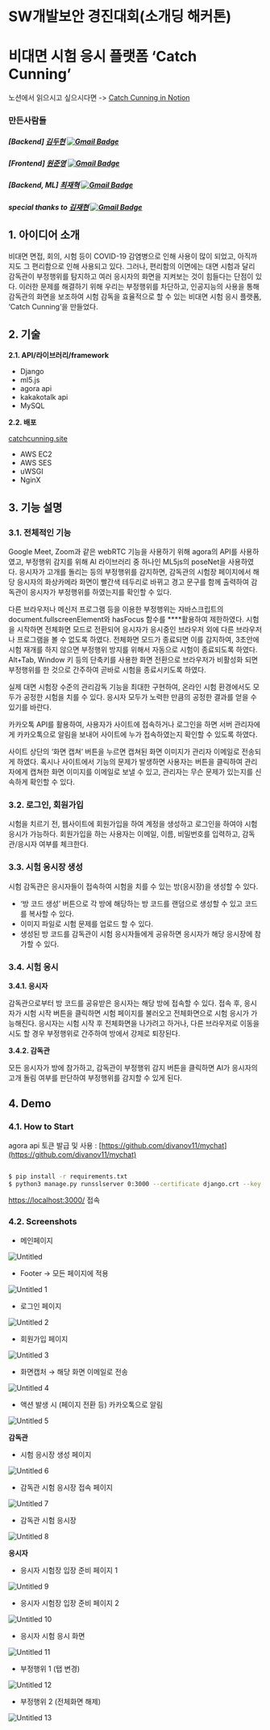 # SW개발보안 경진대회(소개딩 해커톤)

# 비대면 시험 응시 플랫폼 ‘Catch Cunning’
노션에서 읽으시고 싶으시다면 -> [Catch Cunning in Notion](https://www.notion.so/readme-fa3486fa7ee74676a9f6f260317dfa71)

### 만든사람들
##### [Backend] [김두현](https://github.com/hyudussaya)  [![Gmail Badge](https://img.shields.io/badge/Gmail-d14836?style=flat-square&logo=Gmail&logoColor=white&link=mailto:kksy4511@naver.com)](mailto:kksy4511@naver.com)
	
##### [Frontend] [원준영](https://github.com/Junyoung-WON) [![Gmail Badge](https://img.shields.io/badge/Gmail-d14836?style=flat-square&logo=Gmail&logoColor=white&link=mailto:wjyo60@gmail.com)](mailto:wjyo60@gmail.com)
##### [Backend, ML] [최재혁](https://github.com/jjaegii) [![Gmail Badge](https://img.shields.io/badge/Gmail-d14836?style=flat-square&logo=Gmail&logoColor=white&link=mailto:hn06038@gmail.com)](mailto:hn06038@gmail.com)
##### special thanks to [김재현](https://github.com/Grodned) [![Gmail Badge](https://img.shields.io/badge/Gmail-d14836?style=flat-square&logo=Gmail&logoColor=white&link=mailto:goodshs335@gmail.com)](mailto:goodshs335@gmail.com)

## 1. 아이디어 소개

  비대면 면접, 회의, 시험 등이 COVID-19 감염병으로 인해 사용이 많이 되었고, 아직까지도 그 편리함으로 인해 사용되고 있다. 그러나, 편리함의 이면에는 대면 시험과 달리 감독관이 부정행위를 탐지하고 여러 응시자의 화면을 지켜보는 것이 힘들다는 단점이 있다.
  이러한 문제를 해결하기 위해 우리는 부정행위를 차단하고, 인공지능의 사용을 통해 감독관의 화면을 보조하여 시험 감독을 효율적으로 할 수 있는 비대면 시험 응시 플랫폼, ‘Catch Cunning’을 만들었다.

## 2. 기술

**2.1. API/라이브러리/framework**

- Django
- ml5.js
- agora api
- kakakotalk api
- MySQL

**2.2. 배포**

[catchcunning.site](http://catchcunning.site)

- AWS EC2
- AWS SES
- uWSGI
- NginX

## 3. 기능 설명

### 3.1. 전체적인 기능

  Google Meet, Zoom과 같은 webRTC 기능을 사용하기 위해 agora의 API를 사용하였고, 부정행위 감지를 위해 AI 라이브러리 중 하나인 ML5js의 poseNet을 사용하였다. 응시자가 고개를 돌리는 등의 부정행위를 감지하면, 감독관의 시험장 페이지에서 해당 응시자의 화상카메라 화면이 빨간색 테두리로 바뀌고 경고 문구를 함께 출력하여 감독관이 응시자가 부정행위를 하였는지를 확인할 수 있다.

  다른 브라우저나 메신저 프로그램 등을 이용한 부정행위는 자바스크립트의 document.fullscreenElement와 hasFocus 함수를 ****활용하여 제한하였다. 시험을 시작하면 전체화면 모드로 전환되어 응시자가 응시중인 브라우저 외에 다른 브라우저나 프로그램을 볼 수 없도록 하였다. 전체화면 모드가 종료되면 이를 감지하여, 3초안에 시험 재개를 하지 않으면 부정행위 방지를 위해서 자동으로 시험이 종료되도록 하였다. Alt+Tab, Window 키 등의 단축키를 사용한 화면 전환으로 브라우저가 비활성화 되면 부정행위를 한 것으로 간주하여 곧바로 시험을 종료시키도록 하였다.

  실제 대면 시험장 수준의 관리감독 기능을 최대한 구현하여, 온라인 시험 환경에서도 모두가 공정한 시험을 치를 수 있다. 응시자 모두가 노력한 만큼의 공정한 결과를 얻을 수 있기를 바란다.

  카카오톡 API를 활용하여, 사용자가 사이트에 접속하거나 로그인을 하면 서버 관리자에게 카카오톡으로 알림을 보내어 사이트에 누가 접속하였는지 확인할 수 있도록 하였다.

  사이트 상단의 ‘화면 캡쳐’ 버튼을 누르면 캡쳐된 화면 이미지가 관리자 이메일로 전송되게 하였다. 혹시나 사이트에서 기능의 문제가 발생하면 사용자는 버튼을 클릭하여 관리자에게 캡쳐한 화면 이미지를 이메일로 보낼 수 있고, 관리자는 무슨 문제가 있는지를 신속하게 확인할 수 있다.

### 3.2. 로그인, 회원가입

 시험을 치르기 전, 웹사이트에 회원가입을 하여 계정을 생성하고 로그인을 하여야 시험 응시가 가능하다. 회원가입을 하는 사용자는 이메일, 이름, 비밀번호를 입력하고, 감독관/응시자 여부를 체크한다.

### 3.3. 시험 응시장 생성

 시험 감독관은 응시자들이 접속하여 시험을 치를 수 있는 방(응시장)을 생성할 수 있다.

- ‘방 코드 생성’ 버튼으로 각 방에 해당하는 방 코드를 랜덤으로 생성할 수 있고 코드를 복사할 수 있다.
- 이미지 파일로 시험 문제를 업로드 할 수 있다.
- 생성된 방 코드를 감독관이 시험 응시자들에게 공유하면 응시자가 해당 응시장에 참가할 수 있다.

### 3.4. 시험 응시

**3.4.1. 응시자**

 감독관으로부터 방 코드를 공유받은 응시자는 해당 방에 접속할 수 있다. 접속 후, 응시자가 시험 시작 버튼을 클릭하면 시험 페이지를 불러오고 전체화면으로 시험 응시가 가능해진다. 응시자는 시험 시작 후 전체화면을 나가려고 하거나, 다른 브라우저로 이동을 시도 할 경우 부정행위로 간주하여 방에서 강제로 퇴장된다.

**3.4.2. 감독관**

 모든 응시자가 방에 참가하고, 감독관이 부정행위 감지 버튼을 클릭하면 AI가 응시자의 고개 돌림 여부를 판단하여 부정행위를 감지할 수 있게 된다.

## 4. Demo

### 4.1. How to Start

agora api 토큰 발급 및 사용 : [https://github.com/divanov11/mychat](https://github.com/divanov11/mychat)

```bash

$ pip install -r requirements.txt
$ python3 manage.py runsslserver 0:3000 --certificate django.crt --key django.key
```

[https://localhost:3000/](https://localhost:3000/) 접속

### 4.2. Screenshots

- 메인페이지

![Untitled](https://user-images.githubusercontent.com/77189999/188304230-87505446-b0a1-4d58-9e53-2a1c826b29c7.png)

- Footer → 모든 페이지에 적용

![Untitled 1](https://user-images.githubusercontent.com/77189999/188304232-b81be920-947a-4a64-804f-0f25e179f7d4.png)

- 로그인 페이지

![Untitled 2](https://user-images.githubusercontent.com/77189999/188304233-17c7e0b4-b43d-4bb3-b206-6bd2f9cf9744.png)

- 회원가입 페이지

![Untitled 3](https://user-images.githubusercontent.com/77189999/188304234-6b6bb5b7-3afb-4919-82cf-e8857a54ea4c.png)

- 화면캡처 → 해당 화면 이메일로 전송

![Untitled 4](https://user-images.githubusercontent.com/77189999/188304215-9e28eea0-fe46-4434-b045-0e58049b5a0c.png)

- 액션 발생 시 (페이지 전환 등) 카카오톡으로 알림

![Untitled 5](https://user-images.githubusercontent.com/77189999/188304217-bb35a634-efa6-4d55-9f56-29db48850708.png)

**감독관**

- 시험 응시장 생성 페이지

![Untitled 6](https://user-images.githubusercontent.com/77189999/188304218-b2d2c796-899e-44ca-b47b-fb48de87ff23.png)

- 감독관 시험 응시장 접속 페이지

![Untitled 7](https://user-images.githubusercontent.com/77189999/188304221-8e41eee5-4f9d-4413-9d57-05fe274d415c.png)

- 감독관 시험 응시장

![Untitled 8](https://user-images.githubusercontent.com/77189999/188304222-92cbae86-0d5a-4285-8bb0-2ee37cc6ea48.png)

**응시자**

- 응시자 시험장 입장 준비 페이지 1

![Untitled 9](https://user-images.githubusercontent.com/77189999/188304225-a0d39b52-3400-4386-ad25-d4830c56c28f.png)

- 응시자 시험장 입장 준비 페이지 2

![Untitled 10](https://user-images.githubusercontent.com/77189999/188304226-1ba454b9-33d2-4f58-94e0-b76ddcb62787.png)

- 응시자 시험 응시 화면

![Untitled 11](https://user-images.githubusercontent.com/77189999/188304227-2c15a093-e322-454a-b5e9-d29ad6eef8f7.png)

- 부정행위 1 (탭 변경)

![Untitled 12](https://user-images.githubusercontent.com/77189999/188304228-a2999437-c1ce-4386-b5d0-7737f0f72ffb.png)

- 부정행위 2 (전체화면 해제)

![Untitled 13](https://user-images.githubusercontent.com/77189999/188304229-59552860-5844-4d0f-8e49-85bb5b3e257e.png)
